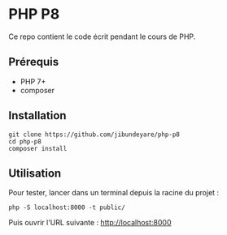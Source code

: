 # PHP P8

Ce repo contient le code écrit pendant le cours de PHP.

## Prérequis

- PHP 7+
- composer

## Installation

    git clone https://github.com/jibundeyare/php-p8
    cd php-p8
    composer install

## Utilisation

Pour tester, lancer dans un terminal depuis la racine du projet :

    php -S localhost:8000 -t public/

Puis ouvrir l'URL suivante : [http://localhost:8000](http://localhost:8000)
